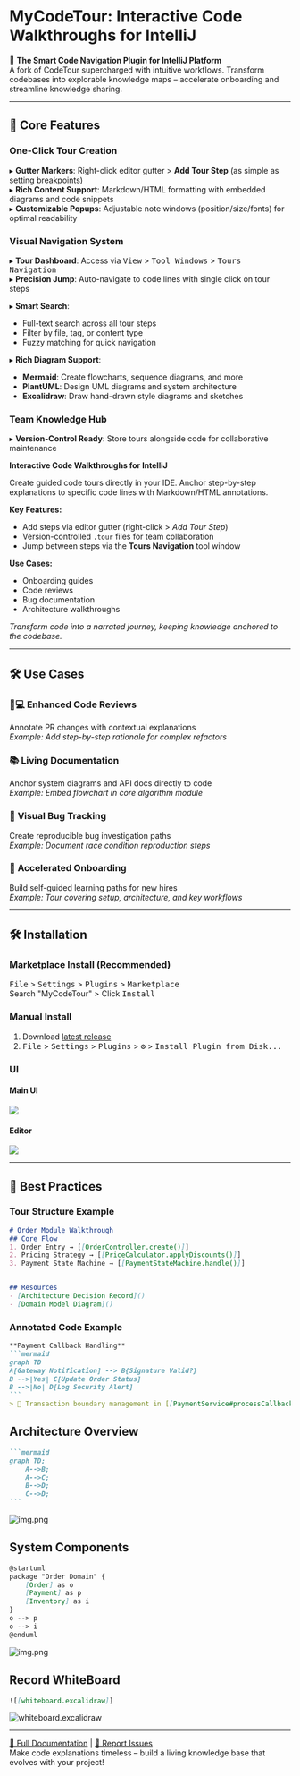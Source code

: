 # MyCodeTour: Interactive Code Walkthroughs for IntelliJ

🚀 **The Smart Code Navigation Plugin for IntelliJ Platform**  
A fork of CodeTour supercharged with intuitive workflows. Transform codebases into explorable knowledge maps – accelerate onboarding and streamline knowledge sharing.

---

## 🌟 Core Features

### One-Click Tour Creation
▸ **Gutter Markers**: Right-click editor gutter > **Add Tour Step** (as simple as setting breakpoints)  
▸ **Rich Content Support**: Markdown/HTML formatting with embedded diagrams and code snippets  
▸ **Customizable Popups**: Adjustable note windows (position/size/fonts) for optimal readability

### Visual Navigation System
▸ **Tour Dashboard**: Access via <kbd>View</kbd> > <kbd>Tool Windows</kbd> > <kbd>Tours Navigation</kbd>  
▸ **Precision Jump**: Auto-navigate to code lines with single click on tour steps

▸ **Smart Search**: 
  - Full-text search across all tour steps
  - Filter by file, tag, or content type
  - Fuzzy matching for quick navigation

▸ **Rich Diagram Support**:
  - **Mermaid**: Create flowcharts, sequence diagrams, and more
  - **PlantUML**: Design UML diagrams and system architecture
  - **Excalidraw**: Draw hand-drawn style diagrams and sketches

### Team Knowledge Hub
▸ **Version-Control Ready**: Store tours alongside code for collaborative maintenance

<!-- Plugin description -->
**Interactive Code Walkthroughs for IntelliJ**

Create guided code tours directly in your IDE. Anchor step-by-step explanations to specific code lines with Markdown/HTML annotations.

**Key Features:**
- Add steps via editor gutter (right-click > *Add Tour Step*)
- Version-controlled `.tour` files for team collaboration
- Jump between steps via the **Tours Navigation** tool window

**Use Cases:**
- Onboarding guides
- Code reviews
- Bug documentation
- Architecture walkthroughs

*Transform code into a narrated journey, keeping knowledge anchored to the codebase.*
<!-- Plugin description end -->

---

## 🛠️ Use Cases

### 👨💻 **Enhanced Code Reviews**
Annotate PR changes with contextual explanations  
*Example: Add step-by-step rationale for complex refactors*

### 📚 **Living Documentation**
Anchor system diagrams and API docs directly to code  
*Example: Embed flowchart in core algorithm module*

### 🐞 **Visual Bug Tracking**
Create reproducible bug investigation paths  
*Example: Document race condition reproduction steps*

### 🎯 **Accelerated Onboarding**
Build self-guided learning paths for new hires  
*Example: Tour covering setup, architecture, and key workflows*

---

## 🛠️ Installation

### Marketplace Install (Recommended)
<kbd>File</kbd> > <kbd>Settings</kbd> > <kbd>Plugins</kbd> > <kbd>Marketplace</kbd>  
Search "MyCodeTour" > Click <kbd>Install</kbd>

### Manual Install
1. Download [latest release](https://github.com/jinsihou19/MyCodeTour/releases/latest)
2. <kbd>File</kbd> > <kbd>Settings</kbd> > <kbd>Plugins</kbd> > <kbd>⚙️</kbd> > <kbd>Install Plugin from Disk...</kbd>

### UI

#### Main UI
![](assets/01_main.png)

#### Editor
![](assets/02_step_editor.png)

---

## 📌 Best Practices

### Tour Structure Example
```markdown
# Order Module Walkthrough
## Core Flow
1. Order Entry → [[OrderController.create()]]
2. Pricing Strategy → [[PriceCalculator.applyDiscounts()]]
3. Payment State Machine → [[PaymentStateMachine.handle()]]


## Resources
- [Architecture Decision Record]()
- [Domain Model Diagram]()
```

### Annotated Code Example
````markdown
**Payment Callback Handling**  
```mermaid
graph TD
A[Gateway Notification] --> B{Signature Valid?}
B -->|Yes| C[Update Order Status]
B -->|No| D[Log Security Alert]
```
> 🔐 Transaction boundary management in [[PaymentService#processCallback]]
````


## Architecture Overview

````md
```mermaid
graph TD;
    A-->B;
    A-->C;
    B-->D;
    C-->D;
```
````

![img.png](assets/mermaid.png)

## System Components

```md
@startuml
package "Order Domain" {
    [Order] as o
    [Payment] as p
    [Inventory] as i
}
o --> p
o --> i
@enduml
```
![img.png](assets/plantuml.png)


## Record WhiteBoard

```md
![[whiteboard.excalidraw]]
```

![whiteboard.excalidraw](assets/excalidraw.png)

---

[📘 Full Documentation](https://github.com/jinsihou19/MyCodeTour) | [🐞 Report Issues](https://github.com/jinsihou19/MyCodeTour/issues)  
Make code explanations timeless – build a living knowledge base that evolves with your project!